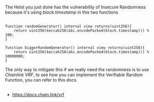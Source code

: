 The Heist you just done has the vulnerability of Insecure Randomness because it's using *block.timestamp* in this two functions &nbsp;  
&nbsp;  

```solidity
function randomGenerator() internal view returns(uint256){
    return uint256(keccak256(abi.encodePacked(block.timestamp))) % 100;
}

function biggerRandomGenerator() internal view returns(uint256){
    return uint256(keccak256(abi.encodePacked(block.timestamp))) % 10000000;
}
```

The only way to mitigate this if we really need the randomness is to use *Chainlink VRF*, to see how you can implement the Verifiable Random Function, you can refer to this docs. &nbsp;  
&nbsp;  

- https://docs.chain.link/vrf